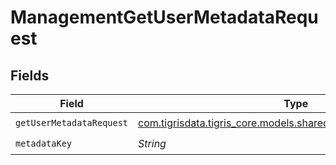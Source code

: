 # ManagementGetUserMetadataRequest


## Fields

| Field                                                                                                            | Type                                                                                                             | Required                                                                                                         | Description                                                                                                      |
| ---------------------------------------------------------------------------------------------------------------- | ---------------------------------------------------------------------------------------------------------------- | ---------------------------------------------------------------------------------------------------------------- | ---------------------------------------------------------------------------------------------------------------- |
| `getUserMetadataRequest`                                                                                         | [com.tigrisdata.tigris_core.models.shared.GetUserMetadataRequest](../../models/shared/GetUserMetadataRequest.md) | :heavy_check_mark:                                                                                               | N/A                                                                                                              |
| `metadataKey`                                                                                                    | *String*                                                                                                         | :heavy_check_mark:                                                                                               | N/A                                                                                                              |